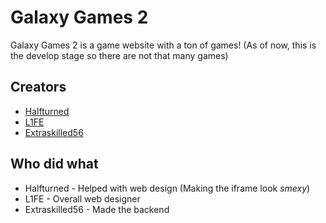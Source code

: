 # Galaxy Games 2
Galaxy Games 2 is a game website with a ton of games!  (As of now, this is the develop stage so there are not that many games)
## Creators
- [Halfturned](https://github.com/halfturned)
- [L1FE](https://linktr.ee/l1fenr)
- [Extraskilled56](https://github.com/Extraskilled56)

## Who did what
- Halfturned - Helped with web design (Making the iframe look *smexy*)
- L1FE - Overall web designer
- Extraskilled56 - Made the backend
